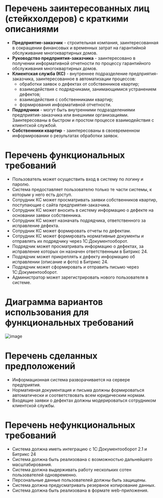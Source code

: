 # Перечень заинтересованных лиц (стейкхолдеров) с краткими описаниями
- **Предприятие-заказчик** - строительная компания, заинтересованная в сокращении финансовых и временных затрат на гарантийной обслуживание многоквартирных домов.
- **Руководство предприятия-заказчика** - заинтересовано в получении информативной отчетности по процессу гарантийного обслуживания многоквартирных домов.
- **Клиентская служба (КС)** - внутреннее подразделение предприятия-заказчика, заинтересованное в автоматизации процессов:
    - обработки заявок о дефектах от собственников квартир;
    - взаимодействия с подрядчиками, занимающимися устранением дефектов;
    - взаимодействия с собственниками квартир;
    - формирования информативной отчетности.
- **Подрядчики** - могут быть внутренними подразделениями предприятия-заказчика или внешними организациями. Заинтересованы в быстром и простом процессе взаимодействия с клиентской службой.
- **Собственники квартир** - заинтересованы в своевременном информировании о результатах обработки заявок.
# Перечень функциональных требований
- Пользователь может осуществить вход в систему по логину и паролю.
- Система предоставляет пользователю только те части системы, к которым у него есть доступ.
- Сотрудник КС может просматривать заявки собственников квартир, поступающие с сайта предприятия-заказчика.
- Сотрудник КС может вносить в систему информацию о дефекте на основании заявки собственника.
- Сотрудник КС может назначать подрядчика, ответственного за исправление дефекта.
- Сотрудник КС может формировать отчеты по дефектам.
- Сотрудник КС может формировать нормативные документы и отправлять их подрядчику через 1С:Документооборот.
- Подрядчик может просматривать информацию о дефектах, за исправление которых он назначен ответственным в Битрикс 24.
- Подрядчик может прикреплять к дефекту информацию об исправлении (описание и фото) в Битрикс 24.
- Подрядчик может сформировать и отправить письмо через 1С:Документооборот.
- Администратор может зарегистрировать нового пользователя в системе.
# Диаграмма вариантов использования для функциональных требований
![image](https://github.com/MichelGL/SoftwareArchitecture/assets/86571342/d75acb62-9c96-45ef-8902-a9ca29eede71)
# Перечень сделанных предположений
- Информационная система разворачивается на сервере предприятия.
- Нормативная документация и письма должны формироваться автоматически и соответствовать всем юридическим нормам.
- Входящие заявки о дефектах должны модерироваться сотрудником клиентской службы.
# Перечень нефункциональных требований
- Система должна иметь интеграцию с 1С:Документооборот 2.1 и Битрикс 24
- Система должна быть реализована с возможностью дальнейшего масштабирования.
- Система должна выдерживать работу нескольких сотен пользователей одновременно.
- Персональные данные пользователей должны быть защищены.
- Система должна предусматривать резервное копирование данных.
- Система должна быть реализована в формате web-приложения.
